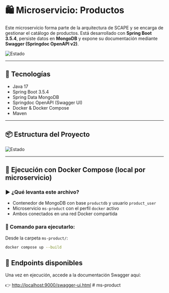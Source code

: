 # 🛍️ Microservicio: Productos

Este microservicio forma parte de la arquitectura de SCAPE y se encarga de gestionar el catálogo de productos. Está desarrollado con **Spring Boot 3.5.4**, persiste datos en **MongoDB** y expone su documentación mediante **Swagger (Springdoc OpenAPI v2)**.

![Estado](https://img.shields.io/badge/estado-beta-blueviolet?style=for-the-badge)

---

## 🚀 Tecnologías

- Java 17
- Spring Boot 3.5.4
- Spring Data MongoDB
- Springdoc OpenAPI (Swagger UI)
- Docker & Docker Compose
- Maven

---

## 📦 Estructura del Proyecto

![Estado](https://img.shields.io/badge/estado-pendiente-orange?style=for-the-badge)


---

## 🐳 Ejecución con Docker Compose (local por microservicio)

### ▶️ ¿Qué levanta este archivo?

- Contenedor de MongoDB con base `productdb` y usuario `product_user`
- Microservicio `ms-product` con el perfil `docker` activo
- Ambos conectados en una red Docker compartida
### 🚀 Comando para ejecutarlo:

Desde la carpeta `ms-product/`:

```bash
docker compose up --build
```

## 🧪 Endpoints disponibles

Una vez en ejecución, accede a la documentación Swagger aquí:

👉 [http://localhost:9000/swagger-ui.html](http://localhost:9000/swagger-ui.html)
#   m s - p r o d u c t 
 
 